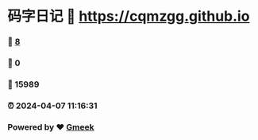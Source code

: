 # 码字日记 :link: https://cqmzgg.github.io 
### :page_facing_up: [8](https://cqmzgg.github.io/tag.html) 
### :speech_balloon: 0 
### :hibiscus: 15989 
### :alarm_clock: 2024-04-07 11:16:31 
### Powered by :heart: [Gmeek](https://github.com/Meekdai/Gmeek)
